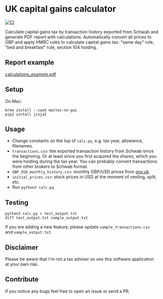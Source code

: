 # UK capital gains calculator

[![CI](https://github.com/lodhaayush/capital_gains_calculator/workflows/CI/badge.svg)](https://github.com/lodhaayush/capital_gains_calculator/actions)

Calculate capital gains tax by transaction history exported from Schwab and generate PDF report with calculations. Automatically convert all prices to GBP and apply HMRC rules to calculate capital gains tax: "same day" rule, "bed and breakfast" rule, section 104 holding.

## Report example

[calculations_example.pdf](https://github.com/lodhaayush/capital_gains_calculator/blob/main/calculations_example.pdf)

## Setup

On Mac:
```shell
brew install --cask mactex-no-gui
pip3 install jinja2
```

## Usage

- Change constants on the top of `calc.py`, e.g. tax year, allowance, filenames.
- `transactions.csv`: the exported transaction history from Schwab since the beginning. Or at least since you first acquired the shares, which you were holding during the tax year. You can probably convert transactions from other brokers to Schwab format.
- `GBP_USD_monthly_history.csv`: monthly GBP/USD prices from [gov.uk](https://www.gov.uk/government/collections/exchange-rates-for-customs-and-vat).
- `initial_prices.csv`: stock prices in USD at the moment of vesting, split, etc.
- Run `python3 calc.py`

## Testing
```shell
python3 calc.py > test_output.txt
diff test_output.txt sample_output.txt
```
If you are adding a new feature, please update `sample_transactions.csv` and `sample_output.txt`.

## Disclaimer

Please be aware that I'm not a tax adviser so use this software application at your own risk.

## Contribute

If you notice any bugs feel free to open an issue or send a PR.
